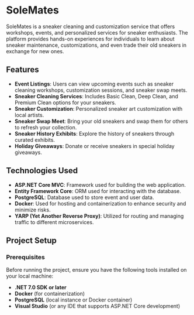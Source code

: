 # SoleMates

SoleMates is a sneaker cleaning and customization service that offers workshops, events, and personalized services for sneaker enthusiasts. The platform provides hands-on experiences for individuals to learn about sneaker maintenance, customizations, and even trade their old sneakers in exchange for new ones.

## Features
- **Event Listings**: Users can view upcoming events such as sneaker cleaning workshops, customization sessions, and sneaker swap meets.
- **Sneaker Cleaning Services**: Includes Basic Clean, Deep Clean, and Premium Clean options for your sneakers.
- **Sneaker Customization**: Personalized sneaker art customization with local artists.
- **Sneaker Swap Meet**: Bring your old sneakers and swap them for others to refresh your collection.
- **Sneaker History Exhibits**: Explore the history of sneakers through curated exhibits.
- **Holiday Giveaways**: Donate or receive sneakers in special holiday giveaways.

## Technologies Used
- **ASP.NET Core MVC**: Framework used for building the web application.
- **Entity Framework Core**: ORM used for interacting with the database.
- **PostgreSQL**: Database used to store event and user data.
- **Docker**: Used for hosting and containerization to enhance security and minimize risks.
- **YARP (Yet Another Reverse Proxy)**: Utilized for routing and managing traffic to different microservices.

## Project Setup

### Prerequisites
Before running the project, ensure you have the following tools installed on your local machine:

- **.NET 7.0 SDK or later**
- **Docker** (for containerization)
- **PostgreSQL** (local instance or Docker container)
- **Visual Studio** (or any IDE that supports ASP.NET Core development)
